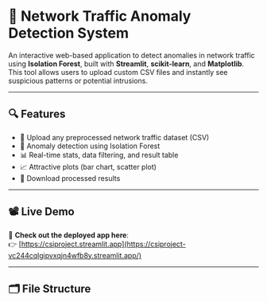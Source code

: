 # 🚨 Network Traffic Anomaly Detection System

An interactive web-based application to detect anomalies in network traffic using **Isolation Forest**, built with **Streamlit**, **scikit-learn**, and **Matplotlib**. This tool allows users to upload custom CSV files and instantly see suspicious patterns or potential intrusions.

---

## 🔍 Features
- 📁 Upload any preprocessed network traffic dataset (CSV)
- 🌲 Anomaly detection using Isolation Forest
- 📊 Real-time stats, data filtering, and result table
- 📈 Attractive plots (bar chart, scatter plot)
- 💾 Download processed results

---

## 📽 Live Demo

🔗 **Check out the deployed app here**:  
👉 [https://csiproject.streamlit.app](https://csiproject-vc244cqlgipvxqjn4wfb8y.streamlit.app/)

---

## 🗂️ File Structure

